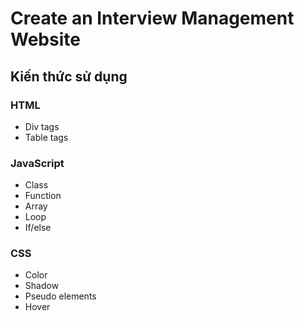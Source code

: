 # Create an Interview Management Website

## Kiến thức sử dụng

### HTML
* Div tags
* Table tags

### JavaScript
* Class
* Function
* Array
* Loop
* If/else

### CSS
* Color
* Shadow
* Pseudo elements 
* Hover
